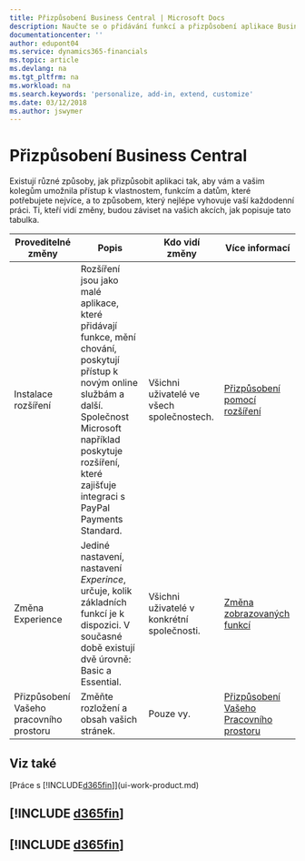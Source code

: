 ```yaml
---
title: Přizpůsobení Business Central | Microsoft Docs
description: Naučte se o přidávání funkcí a přizpůsobení aplikace Business Central.
documentationcenter: ''
author: edupont04
ms.service: dynamics365-financials
ms.topic: article
ms.devlang: na
ms.tgt_pltfrm: na
ms.workload: na
ms.search.keywords: 'personalize, add-in, extend, customize'
ms.date: 03/12/2018
ms.author: jswymer
---
```

# <a name="customizing-business-central"></a>Přizpůsobení Business Central
<!--NAV # Customizing Dynamics NAV -->
Existují různé způsoby, jak přizpůsobit aplikaci tak, aby vám a vašim kolegům umožnila přístup k vlastnostem, funkcím a datům, které potřebujete nejvíce, a to způsobem, který nejlépe vyhovuje vaší každodenní práci. Ti, kteří vidí změny, budou záviset na vašich akcích, jak popisuje tato tabulka.


|      Proveditelné změny       |                                                                                                              Popis                                                                                                               |       Kdo vidí změny       |                                       Více informací                                       |
|----------------------------|----------------------------------------------------------------------------------------------------------------------------------------------------------------------------------------------------------------------------------------|----------------------------------|----------------------------------------------------------------------------------------------|
|    Instalace rozšíření    | Rozšíření jsou jako malé aplikace, které přidávají funkce, mění chování, poskytují přístup k novým online službám a další. Společnost Microsoft například poskytuje rozšíření, které zajišťuje integraci s PayPal Payments Standard. |   Všichni uživatelé ve všech společnostech.    |                       [Přizpůsobení pomocí rozšíření](ui-extensions.md)                       |
|   Změna Experience    |                                     Jediné nastavení, nastavení *Experince*, určuje, kolik základních funkcí je k dispozici. V současné době existují dvě úrovně: Basic a Essential.                                      | Všichni uživatelé v konkrétní společnosti. | [Změna zobrazovaných funkcí](ui-experiences.md) |
| Přizpůsobení Vašeho pracovního prostoru |                                                                                              Změňte rozložení a obsah vašich stránek.                                                                                              |            Pouze vy.             |                  [Přizpůsobení Vašeho Pracovního prostoru](ui-personalization-user.md)                  |

## <a name="see-also"></a>Viz také
[Práce s [!INCLUDE[d365fin](includes/d365fin_md.md)]](ui-work-product.md)  

## [!INCLUDE [d365fin](includes/free_trial_md.md)]  
## [!INCLUDE [d365fin](includes/training_link_md.md)]
